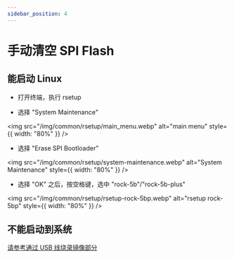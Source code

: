 ```yaml
---
sidebar_position: 4
---
```


# 手动清空 SPI Flash

## 能启动 Linux

- 打开终端，执行 rsetup

- 选择 "System Maintenance"

<img src="/img/common/rsetup/main_menu.webp" alt="main menu" style={{ width: "80%" }} />

- 选择 "Erase SPI Bootloader"

<img src="/img/common/rsetup/system-maintenance.webp" alt="System Maintenance" style={{ width: "80%" }} />

- 选择 "OK" 之后，按空格键，选中 "rock-5b"/"rock-5b-plus"

<img src="/img/common/rsetup/rsetup-rock-5bp.webp" alt="rsetup rock-5bp" style={{ width: "80%" }} />

## 不能启动到系统

[请参考通过 USB 线烧录镜像部分](/rock5/rock5b/low-level-dev/maskrom)
